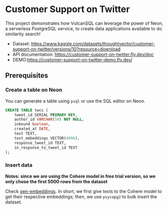 # Customer Support on Twitter

This project demonstrates how VulcanSQL can leverage the power of Neon, a serverless PostgreSQL service, to create data applications available to do similarity search!

- Dataset: https://www.kaggle.com/datasets/thoughtvector/customer-support-on-twitter/versions/10?resource=download
- API documentation: https://customer-support-on-twitter.fly.dev/doc
- DEMO:https://customer-support-on-twitter-demo.fly.dev/

## Prerequisites

### Create a table on Neon

You can generate a table using `psql` or use the SQL editor on Neon.

```sql
CREATE TABLE twcs (
    tweet_id SERIAL PRIMARY KEY,
    author_id VARCHAR(50) NOT NULL,
    inbound boolean,
    created_at DATE,
    text TEXT,
    text_embeddings VECTOR(4096),
    response_tweet_id TEXT,
    in_response_to_tweet_id TEXT
);
```

### Insert data

**Notes: since we are using the Cohere model in free trial version, so we only chose the first 5000 rows from the dataset**

Check [gen-embeddings](./gen-embeddings/gen_embeddings.py). In short, we first give texts to the Cohere model to get their respective embeddings; then, we use `psycopg2` to bulk insert the dataset.